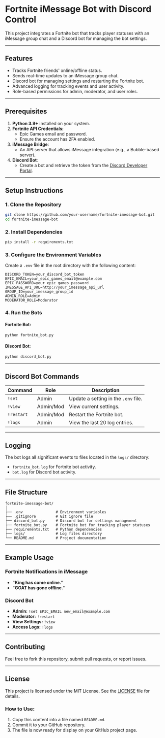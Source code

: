 
# Fortnite iMessage Bot with Discord Control

This project integrates a Fortnite bot that tracks player statuses with an iMessage group chat and a Discord bot for managing the bot settings.

---

## Features

- Tracks Fortnite friends' online/offline status.
- Sends real-time updates to an iMessage group chat.
- Discord bot for managing settings and restarting the Fortnite bot.
- Advanced logging for tracking events and user activity.
- Role-based permissions for admin, moderator, and user roles.

---

## Prerequisites

1. **Python 3.9+** installed on your system.
2. **Fortnite API Credentials**:
   - Epic Games email and password.
   - Ensure the account has 2FA enabled.
3. **iMessage Bridge**:
   - An API server that allows iMessage integration (e.g., a Bubble-based server).
4. **Discord Bot**:
   - Create a bot and retrieve the token from the [Discord Developer Portal](https://discord.com/developers/applications).

---

## Setup Instructions

### 1. Clone the Repository
```bash
git clone https://github.com/your-username/fortnite-imessage-bot.git
cd fortnite-imessage-bot
```

### 2. Install Dependencies
```bash
pip install -r requirements.txt
```

### 3. Configure the Environment Variables
Create a `.env` file in the root directory with the following content:
```plaintext
DISCORD_TOKEN=your_discord_bot_token
EPIC_EMAIL=your_epic_games_email@example.com
EPIC_PASSWORD=your_epic_games_password
IMESSAGE_API_URL=http://your_imessage_api_url
GROUP_ID=your_imessage_group_id
ADMIN_ROLE=Admin
MODERATOR_ROLE=Moderator
```

### 4. Run the Bots
#### Fortnite Bot:
```bash
python fortnite_bot.py
```

#### Discord Bot:
```bash
python discord_bot.py
```

---

## Discord Bot Commands

| Command        | Role       | Description                                       |
|----------------|------------|---------------------------------------------------|
| `!set`         | Admin      | Update a setting in the `.env` file.              |
| `!view`        | Admin/Mod  | View current settings.                            |
| `!restart`     | Admin/Mod  | Restart the Fortnite bot.                         |
| `!logs`        | Admin      | View the last 20 log entries.                     |

---

## Logging

The bot logs all significant events to files located in the `logs/` directory:
- `fortnite_bot.log` for Fortnite bot activity.
- `bot.log` for Discord bot activity.

---

## File Structure

```
fortnite-imessage-bot/
│
├── .env               # Environment variables
├── .gitignore         # Git ignore file
├── discord_bot.py     # Discord bot for settings management
├── fortnite_bot.py    # Fortnite bot for tracking player statuses
├── requirements.txt   # Python dependencies
├── logs/              # Log files directory
└── README.md          # Project documentation
```

---

## Example Usage

### Fortnite Notifications in iMessage
- **"King has come online."**
- **"GOAT has gone offline."**

### Discord Bot
- **Admin:** `!set EPIC_EMAIL new_email@example.com`
- **Moderator:** `!restart`
- **View Settings:** `!view`
- **Access Logs:** `!logs`

---

## Contributing

Feel free to fork this repository, submit pull requests, or report issues.

---

## License

This project is licensed under the MIT License. See the [LICENSE](LICENSE) file for details.

### How to Use:
1. Copy this content into a file named `README.md`.
2. Commit it to your GitHub repository.
3. The file is now ready for display on your GitHub project page.
